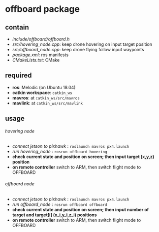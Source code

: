 # offboard package

## contain
- *include/offboard/offboard.h*
- *src/hovering_node.cpp*: keep drone hovering on input target position
- *src/offboard_node.cpp*: keep drone flying follow input waypoints
- *package.xml*: ros manifests
- *CMakeLists.txt*: CMake

## required
- **ros**: Melodic (on Ubuntu 18.04)
- **catkin workspace**: `catkin_ws`
- **mavros**: at `catkin_ws/src/mavros`
- **mavlink**: at `catkin_ws/src/mavlink`

## usage
###### hovering node
- *connect jetson to pixhawk*         : `roslaunch mavros px4.launch`
- *run hovering_node*                 : `rosrun offboard hovering`
- **check current state and position on screen; then input target (x,y,z) position**
- **on remote controller** switch to ARM, then switch flight mode to OFFBOARD

###### offboard node
- *connect jetson to pixhawk*         : `roslaunch mavros px4.launch`
- *run offboard_node*                 : `rosrun offboard offboard`
- **check current state and position on screen; then input number of target and target[i] (x_i,y_i,z_i) positions**
- **on remote controller** switch to ARM, then switch flight mode to OFFBOARD
